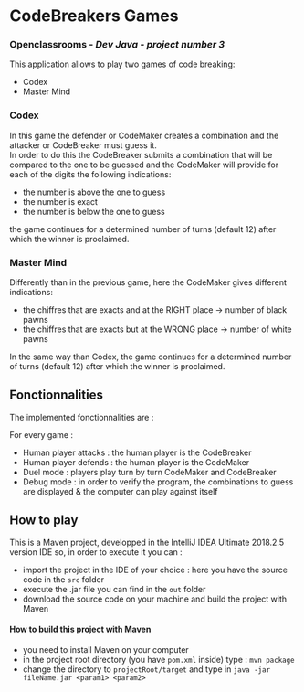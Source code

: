 ﻿# CodeBreakers Games
### Openclassrooms - _Dev Java - project number 3_  
<!-- texte en commentaire -->   
<!-- texte en commentaire -->  
This application allows to play two games of code breaking:
<!-- -->  
<!-- -->  

- Codex  
- Master Mind  
<!-- texte en commentaire -->  

### Codex  
In this game the defender or CodeMaker creates a combination and the attacker or CodeBreaker must guess it.  
In order to do this the CodeBreaker submits a combination that will be compared to the one to be guessed and the CodeMaker will provide for each of the digits the following indications:
<!-- texte en commentaire -->  
<!--  -->  

- the number is above the one to guess
- the number is exact
- the number is below the one to guess
<!--  -->  
the game continues for a determined number of turns (default 12) after which the winner is proclaimed.
<!--  -->  
<!--  -->  
<!--  -->  

### Master Mind  

Differently than in the previous game, here the CodeMaker gives different indications:<!--  -->  
<!--  -->  


- the chiffres that are exacts and at the RIGHT place -> number of black pawns  
- the chiffres that are exacts but at the WRONG place -> number of white pawns  
<!--  -->  
In the same way than Codex, the game continues for a determined number of turns (default 12) after which the winner is proclaimed.  
<!--  -->  
<!--  -->  
<!--  -->  
<!--  -->  
<!--  -->  

## Fonctionnalities  

The implemented fonctionnalities are :  
<!-- -->  

For every game :  
  
- Human player attacks : the human player is the CodeBreaker  
- Human player defends : the human player is the CodeMaker   
- Duel mode : players play turn by turn CodeMaker and CodeBreaker  
- Debug mode : in order to verify the program, the combinations to guess are displayed & the computer can play against itself
<!-- -->  

## How to play  

This is a Maven project, developped in the IntelliJ IDEA Ultimate 2018.2.5 version IDE so, in order to execute it you can :  

- import the project in the IDE of your choice : here you have the source code in the `src` folder  
- execute the .jar file you can find in the `out` folder  
- download the source code on your machine and build the project with Maven

#### How to build this project with Maven  

- you need to install Maven on your computer  
- in the project root directory (you have `pom.xml` inside) type : `mvn package`  
- change the directory to `projectRoot/target` and type in `java -jar fileName.jar <param1> <param2>`  

